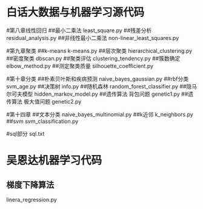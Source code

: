 # 白话大数据与机器学习源代码

#第八章线性回归
##最小二乘法
least_square.py
##残差分析
residual_analysis.py
##非线性最小二乘法
non-linear_least_squares.py

#第九章聚类
##k-means
k-means.py
##层次聚类
hierarchical_clustering.py
##密度聚类
dbscan.py
##聚类评估
clustering_tendency.py
##簇数确定
elbow_method.py
##测定聚类质量
silhouette_coefficient.py

#第十章分类
##朴素贝叶斯和疾病预测
naive_bayes_gaussian.py
##rbf分类
svm_age.py
##决策树
info.py
##随机森林
random_forest_classifier.py
##隐马尔可夫模型
hidden_markov_model.py
##遗传算法 背包问题
genetic1.py
##遗传算法 极大值问题
genetic2.py

#第十四章
##文本分类
naive_bayes_multinomial.py
##k近邻
k_neighbors.py
##svm
svm_classification.py


#sql部分
sql.txt



# 吴恩达机器学习代码

## 梯度下降算法
linera_regression.py

